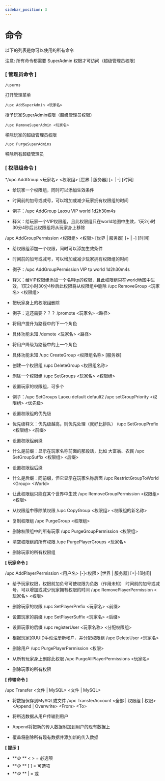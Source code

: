 ```yaml
---
sidebar_position: 3
---
```


# 命令

以下的列表是你可以使用的所有命令

注意: 所有命令都需要 SuperAdmin 权限才可访问（超级管理员权限）

### [ 管理员命令 ]

`/uperms`

打开管理菜单

`/upc AddSuperAdmin <玩家名>`

授予玩家SuperAdmin权限（超级管理员权限）

`/upc RemoveSuperAdmin <玩家名>`

移除玩家的超级管理员权限

`/upc PurgeSuperAdmins`

移除所有超级管理员

### [ 权限组命令 ]

*/upc AddGroup <玩家名> <权限组> [世界 | 服务器] [+ | -] [时间]

  * 给玩家一个权限组，同时可以添加生效条件
  
  * 时间前的加号或减号，可以增加或减少玩家拥有权限组的时间
  
  * 例子：/upc AddGroup Laoxu VIP world 1d2h30m4s
  
  * 释义：给玩家一个VIP权限组，且此权限组只在world地图中生效，1天2小时30分4秒后此权限组将从玩家身上移除

/upc AddGroupPermission \<权限组\> \<权限\> [世界 \| 服务器\] \[+ \| -\] \[时间\]

  * 给权限组添加一个权限，同时可以添加生效条件
  * 时间前的加号或减号，可以增加或减少玩家拥有权限组的时间
  * 例子：/upc AddGroupPermission VIP tp world 1d2h30m4s
  * 释义：给VIP权限组添加一个名叫tp的权限，且此权限组只在world地图中生效，1天2小时30分4秒后此权限将从权限组中删除
/upc RemoveGroup \<玩家名\> \<权限组\>

  * 把玩家身上的权限组删除
  * 例子：这还需要？？？
/promote \<玩家名\> \<路径\>

  * 将用户提升为路径中的下一个角色
  * 具体功能未知
/demote \<玩家名\> \<路径\>

  * 将用户降级为路径中的上一个角色
  * 具体功能未知
/upc CreateGroup \<权限组名称\> \[服务器\]

  * 创建一个权限组
/upc DeleteGroup \<权限组名称\>

  * 删除一个权限组
/upc SetGroups \<玩家名\> \<权限组\>

  * 设置玩家的权限组，可多个
  * 例子：/upc SetGroups Laoxu default default2
/upc setGroupPriority \<权限组\> \<优先级\>

  * 设置权限组的优先级
  * 优先级释义：优先级越高，则优先处理（就好比排队）
/upc SetGroupPrefix \<权限组\> \<前缀\>

  * 设置权限组前缀
  * 什么是前缀：显示在玩家名称前面的那段话，比如 大富翁、农民
/upc SetGroupSuffix \<权限组\> \<后缀\>

  * 设置权限组后缀
  * 什么是后缀：同前缀，但它显示在玩家名称后面
/upc RestrictGroupToWorld \<Group\> \<World\>

  * 让此权限组只能在某个世界中生效
/upc RemoveGroupPermission \<权限组\> \<权限\>

  * 从权限组中移除某权限
/upc CopyGroup \<权限组\> \<权限组的新名称\>

  * 复制权限组
/upc PurgeGroup \<权限组\>

  * 删除权限组中的所有玩家
/upc PurgeGroupPermission \<权限组\>

  * 清空权限组的所有权限
/upc PurgePlayerGroups \<玩家名\>

  * 删除玩家的所有权限组

 **[ 玩家命令 ]**

/upc AddPlayerPermission \<用户名\> \[-\]\<权限\> \[世界 \| 服务器\] \[+\|-\]\[时间\]

  * 给予玩家权限，权限前加负号可使权限为负数（作用未知）
    时间前的加号或减号，可以增加或减少玩家拥有权限的时间
/upc RemovePlayerPermission <玩家名> <权限>

  * 删除玩家的权限
/upc SetPlayerPrefix <玩家名> <前缀>

  * 设置玩家的前缀
/upc SetPlayerSuffix <玩家名> <后缀>

  * 设置玩家的后缀
/upc registerUser <UUID> <玩家名称> <分配权限组>

  * 根据玩家的UUID手动注册新帐户，并分配权限组
/upc DeleteUser <玩家名>

  * 删除用户
/upc PurgePlayerPermission <权限>

  * 从所有玩家身上删除此权限
/upc PurgeAllPlayerPermissions <玩家名>

  * 删除玩家的所有权限

 **[ 传输命令 ]**

/upc Transfer \<文件 \| MySQL\> \<文件 \| MySQL\>

  * 将数据保存到MySQL或文件
/upc TransferAccount \<全部 | 权限组 \| 权限\> \<Append \| Overwrite\> \<From\> \<To\>

  * 将所选数据从用户<from>传输到用户<to>
  * Append将把新的传入数据附加到<To>用户的现有数据上
  * 覆盖将删除所有现有数据并添加新的传入数据

 **[ 提示 ]**

*  **🪙 ** < > = 必选项
*  **🪙 ** [ ] = 可选项
*  **🪙 ** | = 或